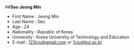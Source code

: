 ##**Seo Jeong Min**

- First Name : Jeong Min
- Last Name : Seo
- Age : 24
- Nationality : Republic of Korea
- University : Korea University of Technology and Education
- E-mail : 123cju@gmail.com  or  1cju@kut.ac.kr
